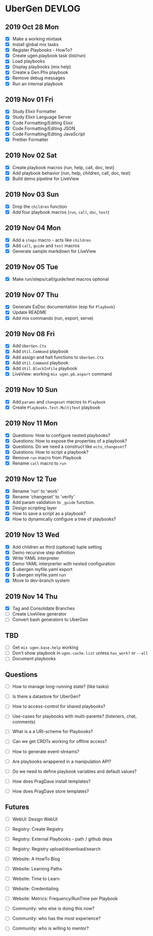 # UberGen DEVLOG

## 2019 Oct 28 Mon

- [x] Make a working mixtask
- [x] Install global mix tasks
- [x] Register Playbooks - HowTo?
- [x] Create ugen.playbook task (list/run)
- [x] Load playbooks
- [x] Display playbooks (mix help)
- [x] Create a Gen.Phx playbook
- [x] Remove debug messages
- [x] Run an internal playbook 

## 2019 Nov 01 Fri

- [x] Study Elixir Formatter
- [x] Study Elixir Language Server
- [x] Code Formatting/Editing Elixir
- [x] Code Formatting/Editing JSON
- [x] Code Formatting/Editing JavaScript
- [x] Prettier Formatter

## 2019 Nov 02 Sat

- [x] Create playbook macros (run, help, call, doc, test)
- [x] Add playbook behavior (run, help, children, call, doc, test)
- [x] Build demo pipeline for LiveView

## 2019 Nov 03 Sun

- [x] Drop the `children` function
- [x] Add four playbook macros (`run`, `call`, `doc`, `test`)

## 2019 Nov 04 Mon

- [x] Add a `steps` macro - acts like `children`
- [x] Add `call`, `guide` and `test` macros
- [x] Generate sample markdown for LiveView

## 2019 Nov 05 Tue

- [x] Make run/steps/call/guide/test macros optional

## 2019 Nov 07 Thu

- [x] Generate ExDoc documentation (esp for `Playbook`)
- [x] Update README
- [x] Add mix commands (run, export, serve)

## 2019 Nov 08 Fri 

- [x] Add `UberGen.Ctx`
- [x] Add `Util.Command` playbook
- [x] Add assign and halt functions to `UberGen.Ctx`
- [x] Add `Util.Command` playbook
- [x] Add `Util.BlockInFile` playbook
- [x] LiveView: working `mix ugen.pb.export` command

## 2019 Nov 10 Sun 

- [x] Add `params` and `changeset` macros to `Playbook`
- [x] Create `Playbooks.Test.MultiText` playbook 

## 2019 Nov 11 Mon

- [x] Questions: How to configure nested playbooks?
- [x] Questions: How to expose the properties of a playbook?
- [x] Questions: Do we need a construct like `ecto_changeset`?
- [x] Questions: How to script a playbook?
- [x] Remove `run` macro from Playbook
- [x] Rename `call` macro to `run`

## 2019 Nov 12 Tue

- [x] Rename 'run' to 'work'
- [x] Rename 'changeset' to 'verify'
- [x] Add param validation to `_guide` function.
- [x] Design scripting layer
- [x] How to save a script as a playbook?
- [x] How to dynamically configure a tree of playbooks?

## 2019 Nov 13 Wed

- [x] Add children as third (optional) tuple setting
- [x] Demo recursive step definition
- [x] Write YAML interpreter
- [x] Demo YAML interprerter with nested configuration
- [x] $ ubergen myfile.yaml export  
- [x] $ ubergen myfile.yaml run     
- [x] Move to dev-branch system

## 2019 Nov 14 Thu

- [x] Tag and Consolidate Branches
- [ ] Create LiveView generator
- [ ] Convert bash generators to UberGen

## TBD

- [ ] Get `mix ugen.base.help` working
- [ ] Don't show playbook in `ugen.cache.list` unless `has_work?` or `--all`
- [ ] Document playbooks

## Questions

- [ ] How to manage long-running state?  (like tasks)
- [ ] Is there a datastore for UberGen?
- [ ] How to access-control for shared playbooks?
- [ ] Use-cases for playbooks with multi-parents? (listeners, chat, comments)
- [ ] What is a a URI-scheme for Playbooks?
- [ ] Can we get CRDTs working for offline access?
- [ ] How to generate event-streams?  
- [ ] Are playbooks wrappered in a manipulation API?

- [ ] Do we need to define playbook variables and default values?

- [ ] How does PragDave install templates?
- [ ] How does PragDave store templates?

## Futures

- [ ] WebUI: Design WebUI

- [ ] Registry: Create Registry
- [ ] Registry: External Playbooks - path / github deps
- [ ] Registry: Registry upload/download/search

- [ ] Website: A HowTo Blog
- [ ] Website: Learning Paths
- [ ] Website: Time to Learn
- [ ] Website: Credentialing
- [ ] Website: Metrics: Frequency/RunTime per Playbook 

- [ ] Community: who else is doing this now?
- [ ] Community: who has the most experience?
- [ ] Community: who is willing to mentor?
